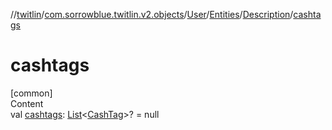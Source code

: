 //[twitlin](../../../../index.md)/[com.sorrowblue.twitlin.v2.objects](../../../index.md)/[User](../../index.md)/[Entities](../index.md)/[Description](index.md)/[cashtags](cashtags.md)



# cashtags  
[common]  
Content  
val [cashtags](cashtags.md): [List](https://kotlinlang.org/api/latest/jvm/stdlib/kotlin.collections/-list/index.html)<[CashTag](../../../-cash-tag/index.md)>? = null  



